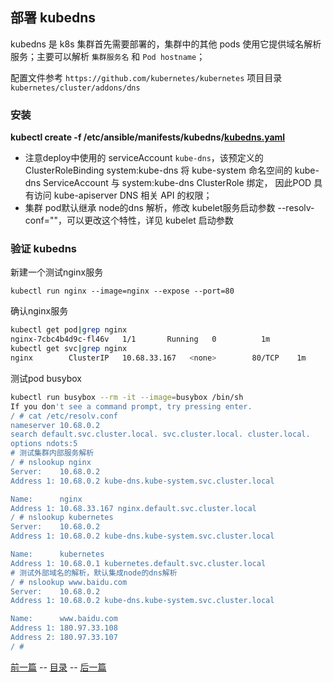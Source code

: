 ## 部署 kubedns

kubedns 是 k8s 集群首先需要部署的，集群中的其他 pods 使用它提供域名解析服务；主要可以解析 `集群服务名` 和 `Pod hostname`；

配置文件参考 `https://github.com/kubernetes/kubernetes` 项目目录 `kubernetes/cluster/addons/dns` 

### 安装

**kubectl create -f /etc/ansible/manifests/kubedns/[kubedns.yaml](../../manifests/kubedns/kubedns.yaml)**

+ 注意deploy中使用的 serviceAccount `kube-dns`，该预定义的 ClusterRoleBinding system:kube-dns 将 kube-system 命名空间的 kube-dns ServiceAccount 与 system:kube-dns ClusterRole 绑定， 因此POD 具有访问 kube-apiserver DNS 相关 API 的权限；
+ 集群 pod默认继承 node的dns 解析，修改 kubelet服务启动参数 --resolv-conf=""，可以更改这个特性，详见 kubelet 启动参数

### 验证 kubedns

新建一个测试nginx服务

`kubectl run nginx --image=nginx --expose --port=80`

确认nginx服务

``` bash
kubectl get pod|grep nginx
nginx-7cbc4b4d9c-fl46v   1/1       Running   0          1m
kubectl get svc|grep nginx
nginx        ClusterIP   10.68.33.167   <none>        80/TCP    1m
```

测试pod busybox

``` bash
kubectl run busybox --rm -it --image=busybox /bin/sh
If you don't see a command prompt, try pressing enter.
/ # cat /etc/resolv.conf
nameserver 10.68.0.2
search default.svc.cluster.local. svc.cluster.local. cluster.local.
options ndots:5
# 测试集群内部服务解析
/ # nslookup nginx
Server:    10.68.0.2
Address 1: 10.68.0.2 kube-dns.kube-system.svc.cluster.local

Name:      nginx
Address 1: 10.68.33.167 nginx.default.svc.cluster.local
/ # nslookup kubernetes
Server:    10.68.0.2
Address 1: 10.68.0.2 kube-dns.kube-system.svc.cluster.local

Name:      kubernetes
Address 1: 10.68.0.1 kubernetes.default.svc.cluster.local
# 测试外部域名的解析，默认集成node的dns解析
/ # nslookup www.baidu.com
Server:    10.68.0.2
Address 1: 10.68.0.2 kube-dns.kube-system.svc.cluster.local

Name:      www.baidu.com
Address 1: 180.97.33.108
Address 2: 180.97.33.107
/ #
```

[前一篇](index.md) -- [目录](index.md) -- [后一篇](dashboard.md)

